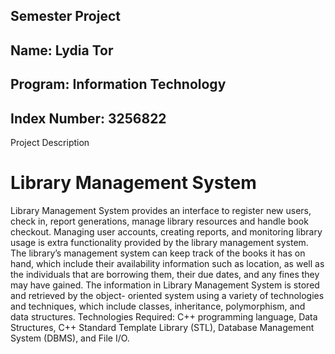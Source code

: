 ## Semester Project

## Name: Lydia Tor

## Program: Information Technology

## Index Number: 3256822

Project Description

# Library Management System

Library Management System provides an interface to register new users, check
in, report generations, manage library resources and handle book checkout.
Managing user accounts, creating reports, and monitoring library usage is extra
functionality provided by the library management system. The library’s
management system can keep track of the books it has on hand, which include
their availability information such as location, as well as the individuals that are
borrowing them, their due dates, and any fines they may have gained. The
information in Library Management System is stored and retrieved by the object-
oriented system using a variety of technologies and techniques, which include
classes, inheritance, polymorphism, and data structures.
Technologies Required: C++ programming language, Data Structures, C++
Standard Template Library (STL), Database Management System (DBMS), and File
I/O.

